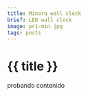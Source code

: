 ```yaml
---
title: Minora wall clock
brief: LED wall clock
image: pr1-min.jpg
tags: posts
---
```


# {{ title }}

probando contenido